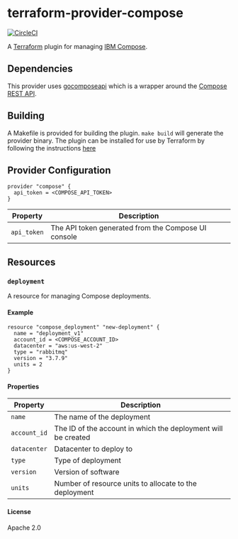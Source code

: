# terraform-provider-compose

[![CircleCI](https://circleci.com/gh/spothero/terraform-provider-compose/tree/master.svg?style=svg)](https://circleci.com/gh/spothero/terraform-provider-compose/tree/master)

A [Terraform](https://www.terraform.io) plugin for managing [IBM Compose](https://compose.com/).

## Dependencies

This provider uses [gocomposeapi](https://github.com/compose/gocomposeapi) which is a wrapper around 
the [Compose REST API](https://apidocs.compose.com).

## Building

A Makefile is provided for building the plugin. `make build` will generate the provider binary. The plugin can be
installed for use by Terraform by following the instructions [here](https://www.terraform.io/docs/configuration/providers.html#third-party-plugins)

## Provider Configuration

```
provider "compose" {
  api_token = <COMPOSE_API_TOKEN>
}
```

| Property            | Description                                       
| ----------------    | -----------------------                              
| `api_token`         | The API token generated from the Compose UI console  

## Resources
### `deployment`

A resource for managing Compose deployments.

#### Example

```
resource "compose_deployment" "new-deployment" {
  name = "deployment_v1"
  account_id = <COMPOSE_ACCOUNT_ID>
  datacenter = "aws:us-west-2"
  type = "rabbitmq"
  version = "3.7.9"
  units = 2
}
```

#### Properties

| Property              | Description                                                        
| ----------------      | ----------------------                                           
| `name`                | The name of the deployment                                        
| `account_id`          | The ID of the account in which the deployment will be created    
| `datacenter`          | Datacenter to deploy to                                            
| `type`                | Type of deployment         
| `version`             | Version of software 
| `units`               | Number of resource units to allocate to the deployment

#### License
Apache 2.0
